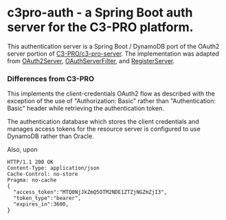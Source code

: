 # c3pro-auth - a Spring Boot auth server for the C3-PRO platform.

This authentication server is a Spring Boot / DynamoDB port of the OAuth2 server portion of [C3-PRO/c3-pro-server](https://www.github.com/C3-PRO/c3-pro-server).  The implementation was adapted from [OAuth2Server](https://github.com/C3-PRO/c3-pro-server/blob/master/src/main/java/org/bch/security/oauth/server/OAuth2Server.java), [OAuthServerFilter](https://github.com/C3-PRO/c3-pro-server/blob/master/src/main/java/org/bch/security/oauth/server/OAuthServerFilter.java), and [RegisterServer](https://github.com/C3-PRO/c3-pro-server/blob/master/src/main/java/org/bch/security/oauth/server/RegisterServer.java).

### Differences from C3-PRO
This implements the client-credentials OAuth2 flow as described with the exception of the use of "Authorization: Basic" rather than "Authentication: Basic" header while retrieving the authentication token.

The authentication database which stores the client credentials and manages access tokens for the resource server is configured to use DynamoDB rather than Oracle.

Also, upon 

```
HTTP/1.1 200 OK
Content-Type: application/json
Cache-Control: no-store
Pragma: no-cache
{
  "access_token":"MTQ0NjJkZmQ5OTM2NDE1ZTZjNGZmZjI3",
  "token_type":"bearer",
  "expires_in":3600,
}
```
